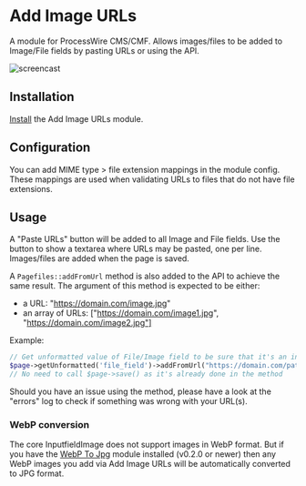 # Add Image URLs

A module for ProcessWire CMS/CMF. Allows images/files to be added to Image/File fields by pasting URLs or using the API.

![screencast](https://user-images.githubusercontent.com/1538852/72048850-96323980-3322-11ea-8347-3d10a0da5b08.gif)

## Installation

[Install](http://modules.processwire.com/install-uninstall/) the Add Image URLs module.

## Configuration

You can add MIME type > file extension mappings in the module config. These mappings are used when validating URLs to files that do not have file extensions.

## Usage

A "Paste URLs" button will be added to all Image and File fields. Use the button to show a textarea where URLs may be pasted, one per line. Images/files are added when the page is saved.

A `Pagefiles::addFromUrl` method is also added to the API to achieve the same result. The argument of this method is expected to be either:
- a URL: "https://domain.com/image.jpg"
- an array of URLs: ["https://domain.com/image1.jpg", "https://domain.com/image2.jpg"]

Example:
```php
// Get unformatted value of File/Image field to be sure that it's an instance of Pagefiles
$page->getUnformatted('file_field')->addFromUrl("https://domain.com/path-to-file.ext");
// No need to call $page->save() as it's already done in the method
```

Should you have an issue using the method, please have a look at the "errors" log to check if something was wrong with your URL(s).

### WebP conversion

The core InputfieldImage does not support images in WebP format. But if you have the [WebP To Jpg](https://github.com/Toutouwai/WebpToJpg) module installed (v0.2.0 or newer) then any WebP images you add via Add Image URLs will be automatically converted to JPG format.

